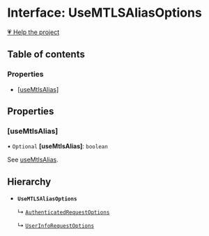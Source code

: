 # Interface: UseMTLSAliasOptions

[💗 Help the project](https://github.com/sponsors/panva)

## Table of contents

### Properties

- [[useMtlsAlias]](UseMTLSAliasOptions.md#usemtlsalias)

## Properties

### [useMtlsAlias]

• `Optional` **[useMtlsAlias]**: `boolean`

See [useMtlsAlias](../variables/useMtlsAlias.md).

## Hierarchy

- **`UseMTLSAliasOptions`**

  ↳ [`AuthenticatedRequestOptions`](AuthenticatedRequestOptions.md)

  ↳ [`UserInfoRequestOptions`](UserInfoRequestOptions.md)
